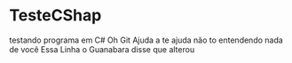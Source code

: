 # TesteCShap
 testando programa em C#
 Oh Git Ajuda a te ajuda não to entendendo nada de você
Essa Linha o Guanabara disse que alterou
